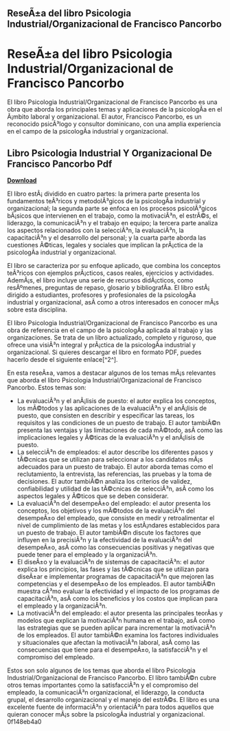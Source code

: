 ## ReseÃ±a del libro Psicologia Industrial/Organizacional de Francisco Pancorbo

  
# ReseÃ±a del libro Psicologia Industrial/Organizacional de Francisco Pancorbo
 
El libro Psicologia Industrial/Organizacional de Francisco Pancorbo es una obra que aborda los principales temas y aplicaciones de la psicologÃ­a en el Ã¡mbito laboral y organizacional. El autor, Francisco Pancorbo, es un reconocido psicÃ³logo y consultor dominicano, con una amplia experiencia en el campo de la psicologÃ­a industrial y organizacional.
 
## Libro Psicologia Industrial Y Organizacional De Francisco Pancorbo Pdf


[**Download**](https://www.google.com/url?q=https%3A%2F%2Ftlniurl.com%2F2tKjzj&sa=D&sntz=1&usg=AOvVaw2mS7zgX-IUuhFqWi0Rqwal)

 
El libro estÃ¡ dividido en cuatro partes: la primera parte presenta los fundamentos teÃ³ricos y metodolÃ³gicos de la psicologÃ­a industrial y organizacional; la segunda parte se enfoca en los procesos psicolÃ³gicos bÃ¡sicos que intervienen en el trabajo, como la motivaciÃ³n, el estrÃ©s, el liderazgo, la comunicaciÃ³n y el trabajo en equipo; la tercera parte analiza los aspectos relacionados con la selecciÃ³n, la evaluaciÃ³n, la capacitaciÃ³n y el desarrollo del personal; y la cuarta parte aborda las cuestiones Ã©ticas, legales y sociales que implican la prÃ¡ctica de la psicologÃ­a industrial y organizacional.
 
El libro se caracteriza por su enfoque aplicado, que combina los conceptos teÃ³ricos con ejemplos prÃ¡cticos, casos reales, ejercicios y actividades. AdemÃ¡s, el libro incluye una serie de recursos didÃ¡cticos, como resÃºmenes, preguntas de repaso, glosario y bibliografÃ­a. El libro estÃ¡ dirigido a estudiantes, profesores y profesionales de la psicologÃ­a industrial y organizacional, asÃ­ como a otros interesados en conocer mÃ¡s sobre esta disciplina.
 
El libro Psicologia Industrial/Organizacional de Francisco Pancorbo es una obra de referencia en el campo de la psicologÃ­a aplicada al trabajo y las organizaciones. Se trata de un libro actualizado, completo y riguroso, que ofrece una visiÃ³n integral y prÃ¡ctica de la psicologÃ­a industrial y organizacional. Si quieres descargar el libro en formato PDF, puedes hacerlo desde el siguiente enlace[^2^].
  
En esta reseÃ±a, vamos a destacar algunos de los temas mÃ¡s relevantes que aborda el libro Psicologia Industrial/Organizacional de Francisco Pancorbo. Estos temas son:
 
- La evaluaciÃ³n y el anÃ¡lisis de puesto: el autor explica los conceptos, los mÃ©todos y las aplicaciones de la evaluaciÃ³n y el anÃ¡lisis de puesto, que consisten en describir y especificar las tareas, los requisitos y las condiciones de un puesto de trabajo. El autor tambiÃ©n presenta las ventajas y las limitaciones de cada mÃ©todo, asÃ­ como las implicaciones legales y Ã©ticas de la evaluaciÃ³n y el anÃ¡lisis de puesto.
- La selecciÃ³n de empleados: el autor describe los diferentes pasos y tÃ©cnicas que se utilizan para seleccionar a los candidatos mÃ¡s adecuados para un puesto de trabajo. El autor aborda temas como el reclutamiento, la entrevista, las referencias, las pruebas y la toma de decisiones. El autor tambiÃ©n analiza los criterios de validez, confiabilidad y utilidad de las tÃ©cnicas de selecciÃ³n, asÃ­ como los aspectos legales y Ã©ticos que se deben considerar.
- La evaluaciÃ³n del desempeÃ±o del empleado: el autor presenta los conceptos, los objetivos y los mÃ©todos de la evaluaciÃ³n del desempeÃ±o del empleado, que consiste en medir y retroalimentar el nivel de cumplimiento de las metas y los estÃ¡ndares establecidos para un puesto de trabajo. El autor tambiÃ©n discute los factores que influyen en la precisiÃ³n y la efectividad de la evaluaciÃ³n del desempeÃ±o, asÃ­ como las consecuencias positivas y negativas que puede tener para el empleado y la organizaciÃ³n.
- El diseÃ±o y la evaluaciÃ³n de sistemas de capacitaciÃ³n: el autor explica los principios, las fases y las tÃ©cnicas que se utilizan para diseÃ±ar e implementar programas de capacitaciÃ³n que mejoren las competencias y el desempeÃ±o de los empleados. El autor tambiÃ©n muestra cÃ³mo evaluar la efectividad y el impacto de los programas de capacitaciÃ³n, asÃ­ como los beneficios y los costos que implican para el empleado y la organizaciÃ³n.
- La motivaciÃ³n del empleado: el autor presenta las principales teorÃ­as y modelos que explican la motivaciÃ³n humana en el trabajo, asÃ­ como las estrategias que se pueden aplicar para incrementar la motivaciÃ³n de los empleados. El autor tambiÃ©n examina los factores individuales y situacionales que afectan la motivaciÃ³n laboral, asÃ­ como las consecuencias que tiene para el desempeÃ±o, la satisfacciÃ³n y el compromiso del empleado.

Estos son solo algunos de los temas que aborda el libro Psicologia Industrial/Organizacional de Francisco Pancorbo. El libro tambiÃ©n cubre otros temas importantes como la satisfacciÃ³n y el compromiso del empleado, la comunicaciÃ³n organizacional, el liderazgo, la conducta grupal, el desarrollo organizacional y el manejo del estrÃ©s. El libro es una excelente fuente de informaciÃ³n y orientaciÃ³n para todos aquellos que quieran conocer mÃ¡s sobre la psicologÃ­a industrial y organizacional.
 0f148eb4a0
